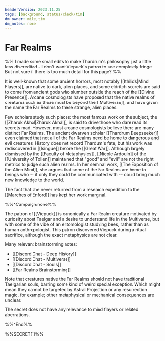 ```yaml
---
headerVersion: 2023.11.25
tags: [background, status/check/tim]
dm_owner: mike,tim
dm_notes: none
---
```

# Far Realms

%% I made some small edits to make Thardrum's philosophy just a little less discredited - I don't want Viepuck's patron to see completely fringe. But not sure if there is too much detail for this page? %%

It is well-known that some ancient horrors, most notably [[Ithilids|Mind Flayers]], are native to dark, alien places, and some eldritch secrets are said to come from ancient gods who slumber outside the reach of the [[Divine Presence]]. Arcane cosmologists have proposed that the native realms of creatures such as these must be beyond the [[Multiverse]], and have given the name the Far Realms to these strange, alien places.  

Few scholars study such places: the most famous work on the subject, the [[Zharuk Akhal|Zhâruk Akhâl]], is said to drive those who dare read its secrets mad. However, most arcane cosmologists believe there are many distinct Far Realms. The ancient dwarven scholar [[Thardrum Deepseeker]] even claimed that not all of the Far Realms need be home to dangerous and evil creatures. History does not record Thardum's fate, but his work was rediscovered in [[Isingue]] before the [[Great War]]. Although largely dismissed by the [[Faculty of Metaphysics]], [[Nicole Ardouin]] of the [[University of Tollen]] maintained that "good" and "evil" are not the right metrics to judge such alien realms. In her seminal work, [[The Exposition of the Alien Mind]], she argues that some of the Far Realms are home to beings who -- if only they could be communicated with -- could bring much new knowledge to the world.

The fact that she never returned from a research expedition to the [[Marches of Enford]] has kept her work marginal.

%%^Campaign:none%%

The patron of [[Viepuck]] is canonically a Far Realm creature motivated by curiosity about Taelgar and a desire to understand life in the Multiverse, but with some of the vibe of an entomologist studying bees, rather than as human anthropologist. This patron discovered Viepuck during a ritual sacrifice, although the exact metaphysics are not clear. 

Many relevant brainstorming notes:
- [[Discord Chat - Deep History]]
- [[Discord Chat - Multiverse]]
- [[Discord Chat - Souls]]
- [[Far Realms Brainstorming]]

Note that creatures native the Far Realms should not have traditional Taelgarian souls, barring some kind of weird special exception. Which might mean they cannot be targeted by Astral Projection or any resurrection magic, for example; other metaphysical or mechanical consequences are unclear. 

The secret does not have any relevance to mind flayers or related aberrations. 

%%^End%%

%%SECRET[1]%%